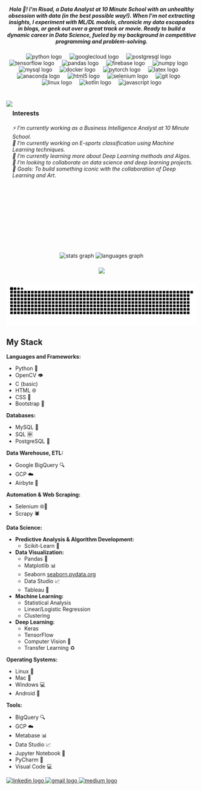 <h5 align="center">Hola 👋! I'm Risad, a Data Analyst at 10 Minute School with an unhealthy obsession with data (in the best possible way!).  When I'm not extracting insights, I experiment with ML/DL models, chronicle my data escapades in blogs, or geek out over a great track or movie.  Ready to build a dynamic career in Data Science, fueled by my background in competitive programming and problem-solving.</h5>

###

<div align="center">
  <img src="https://cdn.jsdelivr.net/gh/devicons/devicon/icons/python/python-original.svg" height="35" alt="python logo"  />
  <img width="12" />
  <img src="https://cdn.jsdelivr.net/gh/devicons/devicon/icons/googlecloud/googlecloud-original.svg" height="35" alt="googlecloud logo"  />
  <img width="12" />
  <img src="https://cdn.jsdelivr.net/gh/devicons/devicon/icons/postgresql/postgresql-original.svg" height="35" alt="postgresql logo"  />
  <img width="12" />
  <img src="https://cdn.jsdelivr.net/gh/devicons/devicon/icons/tensorflow/tensorflow-original.svg" height="35" alt="tensorflow logo"  />
  <img width="12" />
  <img src="https://cdn.jsdelivr.net/gh/devicons/devicon/icons/pandas/pandas-original.svg" height="35" alt="pandas logo"  />
  <img width="12" />
  <img src="https://cdn.jsdelivr.net/gh/devicons/devicon/icons/firebase/firebase-plain.svg" height="35" alt="firebase logo"  />
  <img width="12" />
  <img src="https://cdn.jsdelivr.net/gh/devicons/devicon/icons/numpy/numpy-original.svg" height="35" alt="numpy logo"  />
  <img width="12" />
  <img src="https://cdn.jsdelivr.net/gh/devicons/devicon/icons/mysql/mysql-original.svg" height="35" alt="mysql logo"  />
  <img width="12" />
  <img src="https://cdn.jsdelivr.net/gh/devicons/devicon/icons/docker/docker-original.svg" height="35" alt="docker logo"  />
  <img width="12" />
  <img src="https://cdn.jsdelivr.net/gh/devicons/devicon/icons/pytorch/pytorch-original.svg" height="35" alt="pytorch logo"  />
  <img width="12" />
  <img src="https://cdn.simpleicons.org/latex/008080" height="35" alt="latex logo"  />
  <img width="12" />
  <img src="https://cdn.jsdelivr.net/gh/devicons/devicon/icons/anaconda/anaconda-original.svg" height="35" alt="anaconda logo"  />
  <img width="12" />
  <img src="https://cdn.jsdelivr.net/gh/devicons/devicon/icons/html5/html5-original.svg" height="35" alt="html5 logo"  />
  <img width="12" />
  <img src="https://cdn.jsdelivr.net/gh/devicons/devicon/icons/selenium/selenium-original.svg" height="35" alt="selenium logo"  />
  <img width="12" />
  <img src="https://cdn.jsdelivr.net/gh/devicons/devicon/icons/git/git-original.svg" height="35" alt="git logo"  />
  <img width="12" />
  <img src="https://cdn.jsdelivr.net/gh/devicons/devicon/icons/linux/linux-original.svg" height="35" alt="linux logo"  />
  <img width="12" />
  <img src="https://cdn.jsdelivr.net/gh/devicons/devicon/icons/kotlin/kotlin-original.svg" height="35" alt="kotlin logo"  />
  <img width="12" />
  <img src="https://cdn.jsdelivr.net/gh/devicons/devicon/icons/javascript/javascript-original.svg" height="35" alt="javascript logo"  />
</div>

###

<br clear="both">

<img align="left" height="400" src="https://github.com/Risad-Raihan/Necessary_imges/blob/main/Computer%20Geeks.png?raw=true"  />

### Interests

<h6 align="left">⚡ I'm currently working as a Business Intelligence Analyst at 10 Minute School.<br>🔭 I’m currently working on E-sports  classification using Machine Learning techniques.<br>🌱 I’m currently learning more about Deep Learning methods and Algos.<br>👯 I’m looking to collaborate on data science and deep learning projects.<br>🥅 Goals: To build something iconic with the collaboration of Deep Learning and Art.<br>

###

<br clear="both">

<div align="center">
  <img src="https://github-readme-stats.vercel.app/api?username=Risad-Raihan&hide_title=false&hide_rank=false&show_icons=true&include_all_commits=true&count_private=true&disable_animations=false&theme=dracula&locale=en&hide_border=false&order=1" height="150" alt="stats graph"  />
  <img src="https://github-readme-stats.vercel.app/api/top-langs?username=Risad-Raihan&locale=en&hide_title=false&layout=compact&card_width=320&langs_count=5&theme=dracula&hide_border=false&order=2" height="150" alt="languages graph"  />
</div>

### 

<div align="center">
  <img src="https://profile-counter.glitch.me/Risad-Raihan/count.svg?"  />
</div>

###

<img src="https://raw.githubusercontent.com/Risad-Raihan/Risad-Raihan/output/snake.svg" alt="Snake animation" />




## My Stack


**Languages and Frameworks:**

* Python 🐍
* OpenCV 👁️
* C (basic)
* HTML 🌐
* CSS 🎨
* Bootstrap 🧱

**Databases:**

* MySQL 🐬
* SQL 🈸
* PostgreSQL 🐘

**Data Warehouse, ETL:**

* Google BigQuery 🔍
* GCP ☁️
* Airbyte 🚀

**Automation & Web Scraping:**

* Selenium 🌐🤖
* Scrapy 🕷️

**Data Science:**

* **Predictive Analysis & Algorithm Development:**
    * Scikit-Learn 🧠
* **Data Visualization:**
    * Pandas 🐼
    * Matplotlib 📊
    * Seaborn [seaborn.pydata.org](https://seaborn.pydata.org) 
    * Data Studio 📈
    * Tableau 🎨
* **Machine Learning:**  
    * Statistical Analysis
    * Linear/Logistic Regression 
    * Clustering 
* **Deep Learning:**
    * Keras 
    * TensorFlow 
    * Computer Vision 👀
    * Transfer Learning ♻️

**Operating Systems:**

* Linux 🐧
* Mac 🍎
* Windows 💻
* Android 🤖

**Tools:**

* BigQuery 🔍
* GCP ☁️
* Metabase 📊
* Data Studio 📈
* Jupyter Notebook 📖
* PyCharm 🐍
* Visual Code 💻 




<div align="left">
  <a href="https://www.linkedin.com/in/risad-raihan-malik/" target="_blank">
    <img src="https://raw.githubusercontent.com/maurodesouza/profile-readme-generator/master/src/assets/icons/social/linkedin/default.svg" width="52" height="40" alt="linkedin logo"  />
  </a>
  <a href="rrmalik66@gmail.com" target="_blank">
    <img src="https://raw.githubusercontent.com/maurodesouza/profile-readme-generator/master/src/assets/icons/social/gmail/default.svg" width="52" height="40" alt="gmail logo"  />
  </a>
  <a href="https://medium.com/@risadwrites" target="_blank">
    <img src="https://raw.githubusercontent.com/maurodesouza/profile-readme-generator/master/src/assets/icons/social/medium/default.svg" width="52" height="40" alt="medium logo"  />
  </a>
</div>

###
